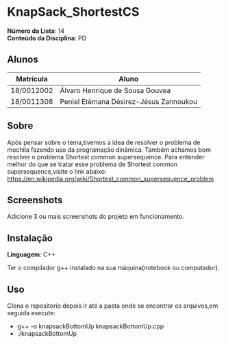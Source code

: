 
# KnapSack_ShortestCS


**Número da Lista**: 14<br>
**Conteúdo da Disciplina**: PD<br>

## Alunos
|Matrícula | Aluno |
| -- | -- |
| 18/0012002  |  Álvaro Henrique de Sousa Gouvea |
| 18/0011308  |  Peniel Etèmana Désirez-Jésus Zannoukou |

## Sobre 
Após pensar sobre o tema,tivemos a idea de resolver o problema de mochila fazendo uso
da programação dinâmica. Também achamos bom resolver o problema Shortest common supersequence.
Para entender melhor do que se tratar esse problema de Shortest common supersequence,visite o link abaixo:
<https://en.wikipedia.org/wiki/Shortest_common_supersequence_problem>
## Screenshots
Adicione 3 ou mais screenshots do projeto em funcionamento.

## Instalação 
**Linguagem**: C++<br>

Ter o compilador g++ instalado na sua máquina(notebook ou computador).

## Uso 

Clona o repositorio depois ir até a pasta onde se encontrar os arquivos,em seguida execute:
-  g++ -o knapsackBottomUp knapsackBottomUp.cpp
- ./knapsackBottomUp






